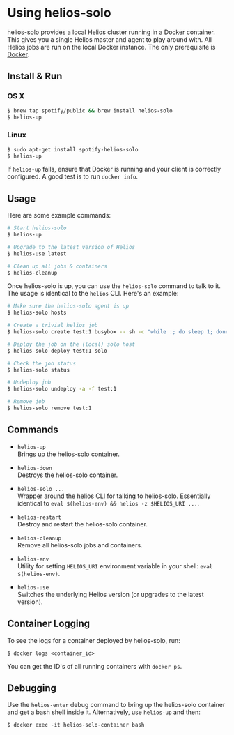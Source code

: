 Using helios-solo
===

helios-solo provides a local Helios cluster running in a Docker container. This
gives you a single Helios master and agent to play around with. All Helios jobs
are run on the local Docker instance. The only prerequisite is
[Docker](https://docs.docker.com/installation/).

Install & Run
---

### OS X

```bash
$ brew tap spotify/public && brew install helios-solo
$ helios-up
```

### Linux

```bash
$ sudo apt-get install spotify-helios-solo
$ helios-up
```

If `helios-up` fails, ensure that Docker is running and your client is correctly
configured. A good test is to run `docker info`.

Usage
---

Here are some example commands:

```bash
# Start helios-solo
$ helios-up

# Upgrade to the latest version of Helios
$ helios-use latest

# Clean up all jobs & containers
$ helios-cleanup
```

Once helios-solo is up, you can use the `helios-solo` command to talk to it. The
usage is identical to the `helios` CLI. Here's an example:

```bash
# Make sure the helios-solo agent is up
$ helios-solo hosts

# Create a trivial helios job
$ helios-solo create test:1 busybox -- sh -c "while :; do sleep 1; done"

# Deploy the job on the (local) solo host
$ helios-solo deploy test:1 solo

# Check the job status
$ helios-solo status

# Undeploy job
$ helios-solo undeploy -a -f test:1

# Remove job
$ helios-solo remove test:1
```

Commands
--------

* `helios-up`<br />
  Brings up the helios-solo container.

* `helios-down`<br />
  Destroys the helios-solo container.

* `helios-solo ...`<br />
  Wrapper around the helios CLI for talking to helios-solo.
  Essentially identical to `eval $(helios-env) && helios -z $HELIOS_URI ...`.

* `helios-restart`<br />
  Destroy and restart the helios-solo container.

* `helios-cleanup`<br />
  Remove all helios-solo jobs and containers.

* `helios-env`<br />
  Utility for setting `HELIOS_URI` environment variable in your
  shell: `eval $(helios-env)`.

* `helios-use`<br />
  Switches the underlying Helios version (or upgrades to the latest version).

Container Logging
-----------------

To see the logs for a container deployed by helios-solo, run:

    $ docker logs <container_id>

You can get the ID's of all running containers with `docker ps`.

Debugging
---------

Use the `helios-enter` debug command to bring up the helios-solo container and
get a bash shell inside it. Alternatively, use `helios-up` and then:

    $ docker exec -it helios-solo-container bash
